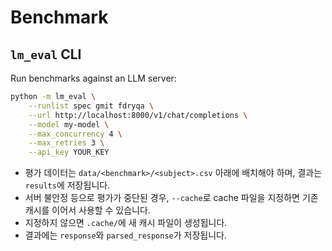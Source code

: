 # Benchmark

## `lm_eval` CLI

Run benchmarks against an LLM server:

```bash
python -m lm_eval \
    --runlist spec gmit fdryqa \
    --url http://localhost:8000/v1/chat/completions \
    --model my-model \
    --max_concurrency 4 \
    --max_retries 3 \
    --api_key YOUR_KEY
```

- 평가 데이터는 `data/<benchmark>/<subject>.csv` 아래에 배치해야 하며, 결과는 `results`에 저장됩니다.
- 서버 불안정 등으로 평가가 중단된 경우, `--cache`로 cache 파일을 지정하면 기존 캐시를 이어서 사용할 수 있습니다.
- 지정하지 않으면 `.cache/`에 새 캐시 파일이 생성됩니다.
- 결과에는 `response`와 `parsed_response`가 저장됩니다.
